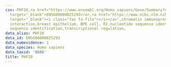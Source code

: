 ```yaml
---
csv: PHF20,<a href="https://www.ensembl.org/Homo_sapiens/Gene/Summary?db=core;g=ENSG00000025293"
  target="_blank">ENSG00000025293</a>,<a href="https://www.ncbi.nlm.nih.gov/pubmed/22863008"
  target="_blank"><i class="fas fa-file"></i></a>",chromatin immunoprecipitation assay,direct
  interaction,breast epithelium, BPE cell, R2,nucleotide sequence identification,nucleotide
  sequence identification,transcriptional regulation,
data_alias: PHF20
data_id: ENSG00000025293
data_numevidence: 1
data_species: Homo sapiens
data_taxid: '9606'
title: PHF20
---
```

